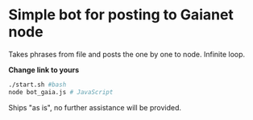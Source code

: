 # Simple bot for posting to Gaianet node
Takes phrases from file and posts the one by one to node. Infinite loop.

**Change link to yours**

```bash
./start.sh #bash
node bot_gaia.js # JavaScript
```

Ships "as is", no further assistance will be provided.